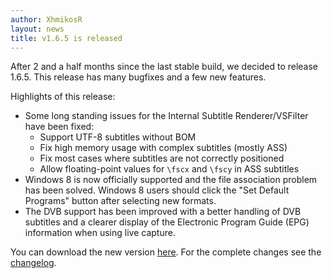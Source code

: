 ```yaml
---
author: XhmikosR
layout: news
title: v1.6.5 is released
---
```


After 2 and a half months since the last stable build, we decided to release 1.6.5.
This release has many bugfixes and a few new features.

<!--more-->

Highlights of this release:

* Some long standing issues for the Internal Subtitle Renderer/VSFilter have been fixed:
    * Support UTF-8 subtitles without BOM
    * Fix high memory usage with complex subtitles (mostly ASS)
    * Fix most cases where subtitles are not correctly positioned
    * Allow floating-point values for `\fscx` and `\fscy` in ASS subtitles
* Windows 8 is now officially supported and the file association problem has been solved. Windows 8 users should click the "Set Default Programs" button after selecting new formats.
* The DVB support has been improved with a better handling of DVB subtitles and a clearer display of the Electronic Program Guide (EPG) information when using live capture.

You can download the new version [here](/downloads/).
For the complete changes see the [changelog](/changelog/).
